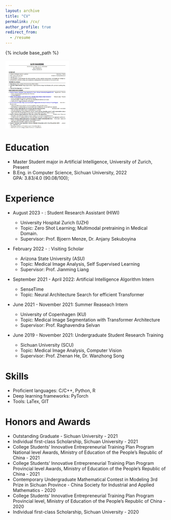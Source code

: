 ```yaml
---
layout: archive
title: "CV"
permalink: /cv/
author_profile: true
redirect_from:
  - /resume
---
```



{% include base_path %}

<a href="./assets/my_cv.pdf" target="_blank">
  <img src="./assets/cv.jpg" alt="Click to view my CV" style="width:200px;"/>
</a>

Education
======
* Master Student major in Artificial Intelligence, University of Zurich, Present
* B.Eng. in Computer Science, Sichuan University, 2022\
GPA: 3.83/4.0 (90.08/100); 

Experience
======
* August 2023 - : Student Research Assistant (HIWI)
  * University Hospital Zurich (UZH)
  * Topic: Zero Shot Learning; Multimodal pretraining in Medical Domain.
  * Supervisor:  Prof. Bjoern Menze, Dr. Anjany Sekuboyina

* February 2022 - : Visiting Scholar
  * Arizona State University (ASU)
  * Topic: Medical Image Analysis, Self Supervised Learning
  * Supervisor:  Prof. Jianming Liang

* September 2021 - April 2022:  Artificial Intelligence Algorithm Intern
  * SenseTime 
  * Topic: Neural Architecture Search for efficient Transformer

* June 2021 - November 2021: Summer Reaseach Intern
  * University of Copenhagen (KU)
  * Topic: Medical Image Segmentation with Transformer Architecture
  * Supervisor: Prof. Raghavendra Selvan

* June 2019 - November 2021: Undergraduate Student Research Training
  * Sichuan University (SCU)
  * Topic: Medical Image Analysis, Computer Vision
  * Supervisor: Prof. Zhenan He, Dr. Wanzhong Song 

  
Skills
======
* Proficient languages: C/C++, Python, R
* Deep learning frameworks: PyTorch
* Tools: LaTex, GIT
  
Honors and Awards
======
* Outstanding Graduate - Sichuan University  - 2021
* Individual first-class Scholarship, Sichuan University - 2021
* College Students’ Innovative Entrepreneurial Training Plan Program National level Awards, Ministry
of Education of the People’s Republic of China - 2021
* College Students’ Innovative Entrepreneurial Training Plan Program Provincial level Awards, Ministry
of Education of the People’s Republic of China - 2021
* Contemporary Undergraduate Mathematical Contest in Modeling 3rd Prize in Sichuan Province - China Society for Industrial and Applied Mathematics - 2020
* College Students’ Innovative Entrepreneurial Training Plan Program Provincial level, Ministry of Education of the People’s Republic of China - 2020
* Individual first-class Scholarship, Sichuan University - 2020





